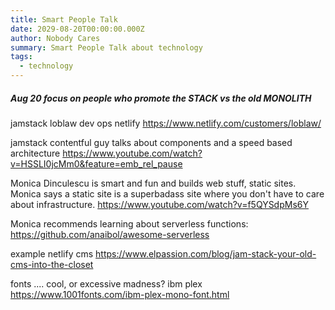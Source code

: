 ```yaml
---
title: Smart People Talk
date: 2029-08-20T00:00:00.000Z
author: Nobody Cares
summary: Smart People Talk about technology
tags:
  - technology
---
```



##### Aug 20 focus on people who promote the STACK vs the old MONOLITH

jamstack loblaw dev ops netlify
https://www.netlify.com/customers/loblaw/

jamstack contentful guy talks about components and a speed based architecture
https://www.youtube.com/watch?v=HSSLI0jcMm0&feature=emb_rel_pause

Monica Dinculescu is smart and fun and builds web stuff, static sites.
Monica says a static site is a superbadass site where you don't have to care about infrastructure.
https://www.youtube.com/watch?v=f5QYSdpMs6Y

Monica recommends learning about serverless functions:
https://github.com/anaibol/awesome-serverless

example netlify cms
https://www.elpassion.com/blog/jam-stack-your-old-cms-into-the-closet


fonts .... cool, or excessive madness?   ibm plex
https://www.1001fonts.com/ibm-plex-mono-font.html
